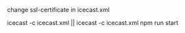 change ssl-certificate in icecast.xml

icecast -c icecast.xml || icecast -c icecast.xml
npm run start